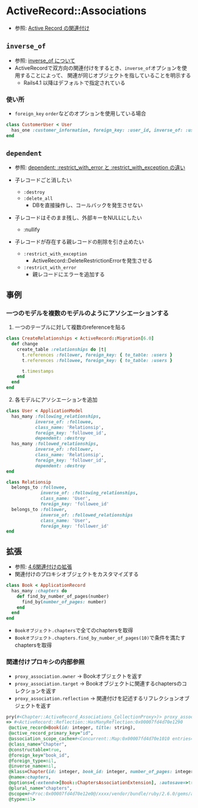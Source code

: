 # ActiveRecord::Associations
- 参照: [Active Record の関連付け](https://railsguides.jp/association_basics.html)

## `inverse_of`
- 参照: [inverse_of について](https://qiita.com/itp926/items/9cac175d3b35945b8f7e)
- ActiveRecordで双方向の関連付けをするとき、`inverse_of`オプションを使用することによって、
関連が同じオブジェクトを指していることを明示する
  - Rails4.1 以降はデフォルトで指定されている

### 使い所
- `foreign_key` `order`などのオプションを使用している場合
```ruby
class CustomerUser < User
  has_one :customer_information, foreign_key: :user_id, inverse_of: :user, dependent: :destroy
end
```

## `dependent`
- 参照: [dependent: :restrict_with_error と :restrict_with_exception の違い](https://qiita.com/jnchito/items/3456ce734ef41d216ecd)
- 子レコードごと消したい
  - `:destroy`
  - `:delete_all`
    - DBを直接操作し、コールバックを発生させない

- 子レコードはそのまま残し、外部キーをNULLにしたい
  - :nullify

- 子レコードが存在する親レコードの削除を引き止めたい
  - `:restrict_with_exception`
    - ActiveRecord::DeleteRestrictionErrorを発生させる
  - `:restrict_with_error`
    - 親レコードにエラーを追加する

## 事例
### 一つのモデルを複数のモデルのようにアソシエーションする
1. 一つのテーブルに対して複数のreferenceを貼る
```ruby
class CreateRelationships < ActiveRecord::Migration[6.0]
  def change
    create_table :relationships do |t|
      t.references :follower, foreign_key: { to_table: :users }
      t.references :followee, foreign_key: { to_table: :users }

      t.timestamps
    end
  end
end
```

2. 各モデルにアソシエーションを追加
```ruby
class User < ApplicationModel
  has_many :following_relationships,
           inverse_of: :followee,
           class_name: 'Relationsip',
           foreign_key: 'followee_id',
           dependent: :destroy
  has_many :followed_relationships,
           inverse_of: :follower,
           class_name: 'Relationsip',
           foreign_key: 'follower_id',
           dependent: :destroy
end
```

```ruby
class Relationsip
  belongs_to :followee,
             inverse_of: :following_relationships,
             class_name: 'User',
             foreign_key: 'followee_id'
  belongs_to :follower,
             inverse_of: :followed_relationships
             class_name: 'User',
             foreign_key: 'follower_id'
end
```

## 拡張
- 参照: [4.6関連付けの拡張](https://railsguides.jp/association_basics.html#%E9%96%A2%E9%80%A3%E4%BB%98%E3%81%91%E3%81%AE%E6%8B%A1%E5%BC%B5)
- 関連付けのプロキシオブジェクトをカスタマイズする
```ruby
class Book < ApplicationRecord
  has_many :chapters do
    def find_by_number_of_pages(number)
      find_by(number_of_pages: number)
    end
  end
end
```
- `Bookオブジェクト.chapters`で全てのchaptersを取得
- `Bookオブジェクト.chapters.find_by_number_of_pages(10)`で条件を満たすchaptersを取得

### 関連付けプロキシの内部参照
- `proxy_association.owner` -> Bookオブジェクトを返す
- `proxy_association.target` -> Bookオブジェクトに関連するchaptersのコレクションを返す
- `proxy_association.reflection` -> 関連付けを記述するリフレクションオブジェクトを返す
```ruby
pry(#<Chapter::ActiveRecord_Associations_CollectionProxy>)> proxy_association.reflection
=> #<ActiveRecord::Reflection::HasManyReflection:0x00007fd4d70e1290
 @active_record=Book(id: integer, title: string),
 @active_record_primary_key="id",
 @association_scope_cache=#<Concurrent::Map:0x00007fd4d70e1010 entries=0 default_proc=nil>,
 @class_name="Chapter",
 @constructable=true,
 @foreign_key="book_id",
 @foreign_type=nil,
 @inverse_name=nil,
 @klass=Chapter(id: integer, book_id: integer, number_of_pages: integer),
 @name=:chapters,
 @options={:extend=>[Book::ChaptersAssociationExtension], :autosave=>true},
 @plural_name="chapters",
 @scope=#<Proc:0x00007fd4d70e12e0@/xxxx/vendor/bundle/ruby/2.6.0/gems/activerecord-6.0.3/lib/active_record/associations/builder/association.rb:52>,
 @type=nil>
```
